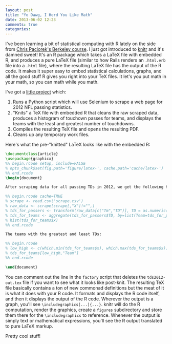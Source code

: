 ```yaml
---
layout: post
title: "Yo Dawg, I Herd You Like Math"
date: 2013-06-02 12:23
comments: true
categories: 
---
```

I've been learning a bit of statistical computing with R lately on the side from [Chris Paciorek's Berkeley course](http://www.stat.berkeley.edu/~paciorek/teaching/teaching.html).  I just got introduced to [knitr](http://yihui.name/knitr/) and it's damned sweet! It's an R package which takes a LaTeX file with embedded R, and produces a pure LaTeX file (similar to how Rails renders an `.html.erb` file into a `.html` file), where the resulting LaTeX file has the output of the R code.  It makes it super easy to embed statistical calculations, graphs, and all the good stuff R gives you right into your TeX files.  It let's you put math in your math, so you can math while you math.

I've got a [little project](https://github.com/amitkgupta/knit_tds) which:  

1. Runs a Python script which will use Selenium to scrape a web page for 2012 NFL passing statistics.
1. "Knits" a TeX file with embedded R that cleans the raw scraped data, produces a histogram of touchown passes for teams, and displays the teams with the least and greatest number of touchdowns.
1. Compiles the resulting TeX file and opens the resulting PDF.
1. Cleans up any temporary work files.
<!--more-->

Here's what the pre-"knitted" LaTeX looks like with the embedded R:

```latex
\documentclass{article}
\usepackage{graphicx}
%% begin.rcode setup, include=FALSE
% opts_chunk$set(fig.path='figure/latex-', cache.path='cache/latex-')
%% end.rcode
\begin{document}

After scraping data for all passing TDs in 2012, we get the following histogram for number of TD passes by team.

%% begin.rcode cache=TRUE
% scrape <- read.csv('scrape.csv')
% raw_data <- scrape[scrape[,"X"]!="",]
% tds_for_passers <- transform(raw_data[c("Tm","TD")], TD = as.numeric(as.character(TD)))
% tds_for_teams <- aggregate(tds_for_passers$TD, by=list(Team=tds_for_passers$Tm), FUN=sum)
% hist(tds_for_teams$x)
%% end.rcode

The teams with the greatest and least TDs:

%% begin.rcode
% low_high <- c(which.min(tds_for_teams$x), which.max(tds_for_teams$x))
% tds_for_teams[low_high,"Team"]
%% end.rcode

\end{document}
```

You can comment out the line in the `factory` script that deletes the `tds2012-out.tex` file if you want to see what it looks like post-knit.  The resulting TeX file basically contains a ton of new commonad definitions but the meat of it is what it does with your R code.  It formats and displays the R code itself, and then it displays the output of the R code.  Wherever the output is a graph, you'll see `\includegraphics[...]{...}`.  knitr will do the R computation, render the graphics, create a `figures` subdirectory and store them there for the `\includegraphics` to reference.  Whenever the output is simply text or mathematical expressions, you'll see the R output translated to pure LaTeX markup.  

Pretty cool stuff!
